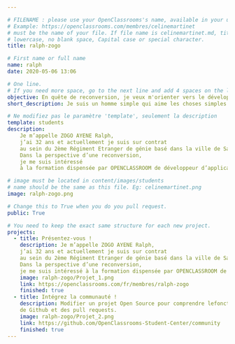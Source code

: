 ```yaml
---

# FILENAME : please use your OpenClassrooms's name, available in your url.
# Example: https://openclassrooms.com/membres/celinemartinet
# must be the name of your file. If file name is celinemartinet.md, title is celinemartinet.
# lowercase, no blank space, Capital case or special character.
title: ralph-zogo

# First name or full name
name: ralph
date: 2020-05-06 13:06

# One line.
# If you need more space, go to the next line and add 4 spaces on the left, as in 'description'.
objective: En quête de reconversion, je veux m'orienter vers le développement informatique.
short_description: Je suis un homme simple qui aime les choses simples.

# Ne modifiez pas le paramètre 'template', seulement la description
template: students
description:
    Je m’appelle ZOGO AYENE Ralph, 
    j’ai 32 ans et actuellement je suis sur contrat 
    au sein du 2ème Régiment Etranger de génie basé dans la ville de Saint-Christol.
    Dans la perspective d’une reconversion, 
    je me suis intéressé 
    à la formation dispensée par OPENCLASSROOM de développeur d’applications Python/Django.

# image must be located in content/images/students
# name should be the same as this file. Eg: celinemartinet.png
image: ralph-zogo.png

# Change this to True when you do you pull request.
public: True

# You need to keep the exact same structure for each new project. 
projects:
  - title: Présentez-vous !
    description: Je m’appelle ZOGO AYENE Ralph,
    j’ai 32 ans et actuellement je suis sur contrat 
    au sein du 2ème Régiment Etranger de génie basé dans la ville de Saint-Christol. 
    Dans la perspective d’une reconversion, 
    je me suis intéressé à la formation dispensée par OPENCLASSROOM de développeur d’applications Python/Django.
    image: ralph-zogo/Projet_1.png
    link: https://openclassrooms.com/fr/membres/ralph-zogo
    finished: true
  - title: Intégrez la communauté !
    description: Modifier un projet Open Source pour comprendre lefonctionnement de GIT, 
    de Github et des pull requests.
    image: ralph-zogo/Projet_2.png
    link: https://github.com/OpenClassrooms-Student-Center/community 
    finished: true
---
```

